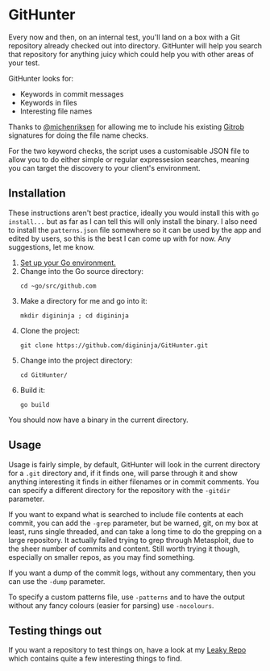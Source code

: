 # GitHunter
Every now and then, on an internal test, you'll land on a box with a Git repository already checked out into directory. GitHunter will help you search that repository for anything juicy which could help you with other areas of your test.

GitHunter looks for:
* Keywords in commit messages
* Keywords in files
* Interesting file names

Thanks to [@michenriksen](https://github.com/michenriksen/) for allowing me to include his existing [Gitrob](https://github.com/michenriksen/gitrob) signatures for doing the file name checks.

For the two keyword checks, the script uses a customisable JSON file to allow you to do either simple or regular expressesion searches, meaning you can target the discovery to your client's environment.

## Installation
These instructions aren't best practice, ideally you would install this with `go install...` but as far as I can tell this will only install the binary. I also need to install the `patterns.json` file somewhere so it can be used by the app and edited by users, so this is the best I can come up with for now. Any suggestions, let me know.

1. [Set up your Go environment.](https://golang.org/doc/install)
2. Change into the Go source directory:
   ```
   cd ~go/src/github.com
   ```
1. Make a directory for me and go into it:
   ```
   mkdir digininja ; cd digininja
   ```
1. Clone the project:
   ```
   git clone https://github.com/digininja/GitHunter.git
   ```
1. Change into the project directory:
   ```
   cd GitHunter/
   ```
1. Build it:
   ```
   go build
   ```

You should now have a binary in the current directory.

## Usage
Usage is fairly simple, by default, GitHunter will look in the current directory for a `.git` directory and, if it finds one, will parse through it and show anything interesting it finds in either filenames or in commit comments. You can specify a different directory for the repository with the `-gitdir` parameter.

If you want to expand what is searched to include file contents at each commit, you can add the `-grep` parameter, but be warned, git, on my box at least, runs single threaded, and can take a long time to do the grepping on a large repository. It actually failed trying to grep through Metasploit, due to the sheer number of commits and content. Still worth trying it though, especially on smaller repos, as you may find something.

If you want a dump of the commit logs, without any commentary, then you can use the `-dump` parameter.

To specify a custom patterns file, use `-patterns` and to have the output without any fancy colours (easier for parsing) use `-nocolours`.

## Testing things out
If you want a repository to test things on, have a look at my [Leaky Repo](https://github.com/digininja/leakyrepo) which contains quite a few interesting things to find.

